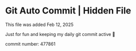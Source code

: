 # Git Auto Commit | Hidden File

This file was added Feb 12, 2025

Just for fun and keeping my daily git commit active 🤪

commit number: 477861
